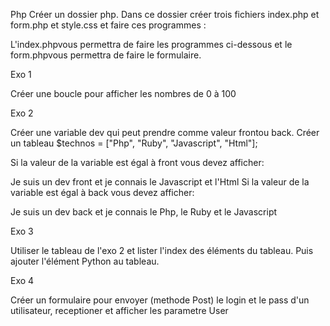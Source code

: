 Php
Créer un dossier php. Dans ce dossier créer trois fichiers index.php et form.php et style.css et faire ces programmes :

L'index.phpvous permettra de faire les programmes ci-dessous et le form.phpvous permettra de faire le formulaire.

Exo 1

Créer une boucle pour afficher les nombres de 0 à 100


Exo 2

Créer une variable dev qui peut prendre comme valeur frontou back. Créer un tableau $technos = ["Php", "Ruby", "Javascript", "Html"];

Si la valeur de la variable est égal à front vous devez afficher:

Je suis un dev front et je connais le Javascript et l'Html
Si la valeur de la variable est égal à back vous devez afficher:

Je suis un dev back et je connais le Php, le Ruby et le Javascript


Exo 3

Utiliser le tableau de l'exo 2 et lister l'index des éléments du tableau. Puis ajouter l'élément Python au tableau.


Exo 4

Créer un formulaire pour envoyer (methode Post) le login et le pass d'un utilisateur, receptioner et afficher les parametre User